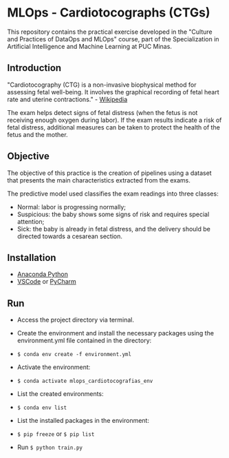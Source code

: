# MLOps - Cardiotocographs (CTGs)

This repository contains the practical exercise developed in the "Culture and Practices of DataOps and MLOps" course, part of the Specialization in Artificial Intelligence and Machine Learning at PUC Minas.

## Introduction

"Cardiotocography (CTG) is a non-invasive biophysical method for assessing fetal well-being. It involves the graphical recording of fetal heart rate and uterine contractions." - [Wikipedia](https://pt.wikipedia.org/wiki/Cardiotocografia)

The exam helps detect signs of fetal distress (when the fetus is not receiving enough oxygen during labor). If the exam results indicate a risk of fetal distress, additional measures can be taken to protect the health of the fetus and the mother.

## Objective

The objective of this practice is the creation of pipelines using a dataset that presents the main characteristics extracted from the exams.

The predictive model used classifies the exam readings into three classes:

- Normal: labor is progressing normally;
- Suspicious: the baby shows some signs of risk and requires special attention;
- Sick: the baby is already in fetal distress, and the delivery should be directed towards a cesarean section.


## Installation

- [Anaconda Python](https://www.anaconda.com/)
- [VSCode](https://code.visualstudio.com/) or [PyCharm](https://www.jetbrains.com/pt-br/pycharm/)

## Run

- Access the project directory via terminal.
  
- Create the environment and install the necessary packages using the environment.yml file contained in the directory:
-  ```$ conda env create -f environment.yml```

- Activate the environment:
-  ```$ conda activate mlops_cardiotocografias_env```
  
- List the created environments:
-  ```$ conda env list```

  
- List the installed packages in the environment:
- ```$ pip freeze``` or ```$ pip list```

- Run ```$ python train.py```
